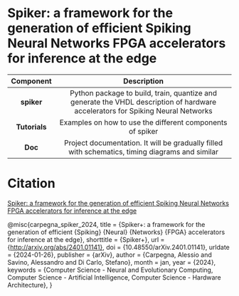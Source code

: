 # Spiker: a framework for the generation of efficient Spiking Neural Networks FPGA accelerators for inference at the edge

|	Component		|															Description																|
|:-----------------:|:---------------------------------------------------------------------------------------------------------------------------------:|
|	**spiker**		|	Python package to build, train, quantize and generate the VHDL description of hardware accelerators for Spiking Neural Networks	|
|	**Tutorials**	|									Examples on how to use the different components of spiker										|
|	**Doc**			|				Project documentation. It will be gradually filled with schematics, timing diagrams and similar						|


# Citation
[Spiker: a framework for the generation of efficient Spiking Neural Networks FPGA accelerators for inference at the edge](https://arxiv.org/abs/2401.01141)

@misc{carpegna\_spiker\_2024,
	title = {Spiker+: a framework for the generation of efficient {Spiking} {Neural} {Networks} {FPGA} accelerators for inference at the edge},
	shorttitle = {Spiker+},
	url = {http://arxiv.org/abs/2401.01141},
	doi = {10.48550/arXiv.2401.01141},
	urldate = {2024-01-26},
	publisher = {arXiv},
	author = {Carpegna, Alessio and Savino, Alessandro and Di Carlo, Stefano},
	month = jan,
	year = {2024},
	keywords = {Computer Science - Neural and Evolutionary Computing, Computer Science - Artificial Intelligence, Computer Science - Hardware Architecture},
}
